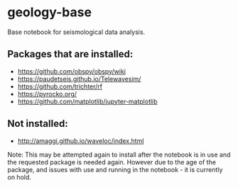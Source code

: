 # geology-base
Base notebook for seismological data analysis. 

Packages that are installed: 
--- 
* https://github.com/obspy/obspy/wiki
* https://paudetseis.github.io/Telewavesim/
* https://github.com/trichter/rf
* https://pyrocko.org/
* https://github.com/matplotlib/jupyter-matplotlib



Not installed:
---

* http://amaggi.github.io/waveloc/index.html

Note: This may be attempted again to install after the notebook is in use and the requested package is needed again. However due to the age of the package, and issues with use and running in the notebook - it is currently on hold. 
